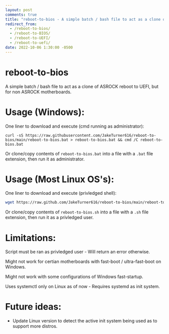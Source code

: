 ```yaml
---
layout: post
comments: true
title: "reboot-to-bios - A simple batch / bash file to act as a clone of ASROCK reboot to UEFI"
redirect_from:
  - /reboot-to-bios/
  - /reboot-to-BIOS/
  - /reboot-to-UEFI/
  - /reboot-to-uefi/
date: 2022-10-06 1:30:00 -0500
---
```

# reboot-to-bios

A simple batch / bash file to act as a clone of ASROCK reboot to UEFI, but for non ASROCK motherboards. 

# Usage (Windows):

One liner to download and execute (cmd running as administrator):

```batch
curl -sS https://raw.githubusercontent.com/JakeTurner616/reboot-to-bios/main/reboot-to-bios.bat > reboot-to-bios.bat && cmd /C reboot-to-bios.bat
```

Or clone/copy contents of `reboot-to-bios.bat` into a file with a `.bat` file extension, then run it as administrator.

# Usage (Most Linux OS's):

One liner to download and execute (privledged shell):

```bash
wget https://raw.github.com/JakeTurner616/reboot-to-bios/main/reboot-to-bios.sh -O - | bash
```


Or clone/copy contents of `reboot-to-bios.sh` into a file with a `.sh` file extension, then run it as a privledged user.

# Limitations:

Script must be ran as privledged user - Will return an error otherwise.


Might not work for certian motherboards with fast-boot / ultra-fast-boot on Windows.


Might not work with some configurations of Windows fast-startup.


Uses systemctl only on Linux as of now - Requires systemd as init system.

# Future ideas:

- Update Linux version to detect the active init system being used as to support more distros.
